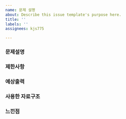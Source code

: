```yaml
---
name: 문제 설명
about: Describe this issue template's purpose here.
title: ''
labels: ''
assignees: kjs775

---
```


<h3>문제설명</h3>
<h3>제한사항</h3>
<h3>예상출력</h3>
<h3>사용한 자료구조</h3>
<h3>느낀점</h3>

